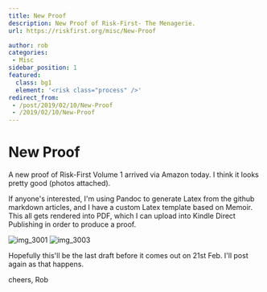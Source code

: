 ```yaml
---
title: New Proof
description: New Proof of Risk-First- The Menagerie.
url: https://riskfirst.org/misc/New-Proof

author: rob
categories:
 - Misc
sidebar_position: 1
featured: 
  class: bg1
  element: '<risk class="process" />'
redirect_from: 
 - /post/2019/02/10/New-Proof
 - /2019/02/10/New-Proof
---
```


# New Proof

A new proof of Risk-First Volume 1 arrived via Amazon today.  I think it looks pretty good (photos attached).

If anyone's interested, I'm using Pandoc to generate Latex from the github markdown articles, and I have a custom Latex template based on Memoir.  This all gets rendered into PDF, which I can upload into Kindle Direct Publishing in order to produce a proof.

![img_3001](https://user-images.githubusercontent.com/568673/52537640-f14d5c00-2d60-11e9-8818-4a77addedca1.JPG)
![img_3003](https://user-images.githubusercontent.com/568673/52537641-f14d5c00-2d60-11e9-9463-4a042e49193b.JPG)

Hopefully this'll be the last draft before it comes out on 21st Feb.   I'll post again as that happens.

cheers,
Rob